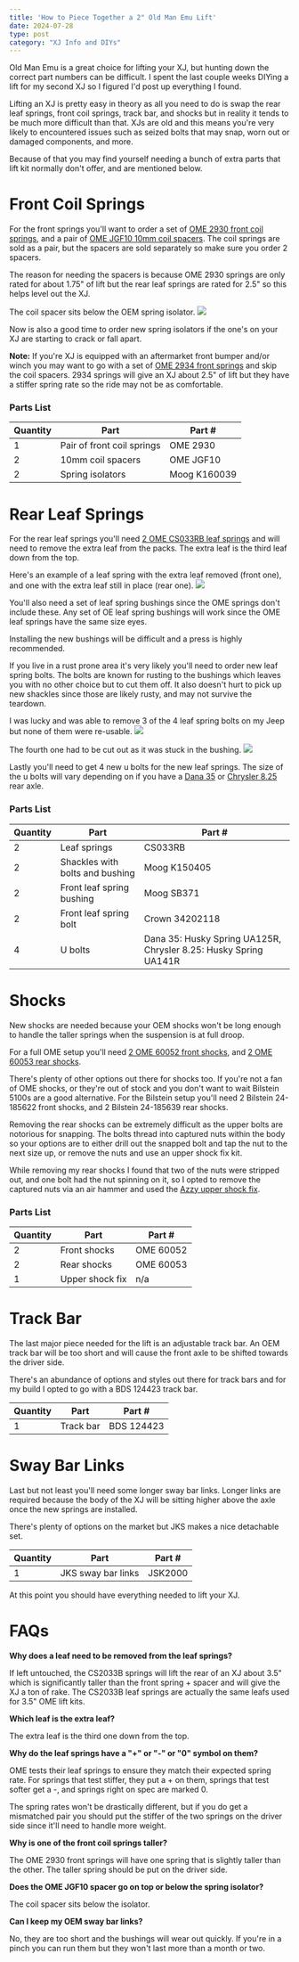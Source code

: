 ```yaml
---
title: 'How to Piece Together a 2" Old Man Emu Lift'
date: 2024-07-28
type: post
category: "XJ Info and DIYs"
---
```


Old Man Emu is a great choice for lifting your XJ, but hunting down the correct part numbers can be difficult. I spent the last couple weeks DIYing a lift for my second XJ so I figured I'd post up everything I found.

Lifting an XJ is pretty easy in theory as all you need to do is swap the rear leaf springs, front coil springs, track bar, and shocks but in reality it tends to be much more difficult than that. XJs are old and this means you're very likely to encountered issues such as seized bolts that may snap, worn out or damaged components, and more.

Because of that you may find yourself needing a bunch of extra parts that lift kit normally don't offer, and are mentioned below.

# Front Coil Springs

For the front springs you'll want to order a set of [OME 2930 front coil springs](https://store.arbusa.com/front-coil-spring-set-2930/), and a pair of [OME JGF10 10mm coil spacers](https://store.arbusa.com/coil-spring-trim-packer-omejgf10/). The coil springs are sold as a pair, but the spacers are sold separately so make sure you order 2 spacers.

The reason for needing the spacers is because OME 2930 springs are only rated for about 1.75" of lift but the rear leaf springs are rated for 2.5" so this helps level out the XJ.

The coil spacer sits below the OEM spring isolator.
![](./images/coil-spacer.jpg)

Now is also a good time to order new spring isolators if the one's on your XJ are starting to crack or fall apart.

**Note:** If you're XJ is equipped with an aftermarket front bumper and/or winch you may want to go with a set of [OME 2934 front springs](https://store.arbusa.com/front-coil-spring-set-2934/) and skip the coil spacers. 2934 springs will give an XJ about 2.5" of lift but they have a stiffer spring rate so the ride may not be as comfortable.

### Parts List

| Quantity | Part                       | Part #       |
| -------- | -------------------------- | ------------ |
| 1        | Pair of front coil springs | OME 2930     |
| 2        | 10mm coil spacers          | OME JGF10    |
| 2        | Spring isolators           | Moog K160039 |

# Rear Leaf Springs

For the rear leaf springs you'll need [2 OME CS033RB leaf springs](https://store.arbusa.com/rear-leaf-spring-cs033rb/) and will need to remove the extra leaf from the packs. The extra leaf is the third leaf down from the top.

Here's an example of a leaf spring with the extra leaf removed (front one), and one with the extra leaf still in place (rear one).
![](./images/extra-leaf.jpg)

You'll also need a set of leaf spring bushings since the OME springs don't include these. Any set of OE leaf spring bushings will work since the OME leaf springs have the same size eyes.

Installing the new bushings will be difficult and a press is highly recommended.

If you live in a rust prone area it's very likely you'll need to order new leaf spring bolts. The bolts are known for rusting to the bushings which leaves you with no other choice but to cut them off. It also doesn't hurt to pick up new shackles since those are likely rusty, and may not survive the teardown.

I was lucky and was able to remove 3 of the 4 leaf spring bolts on my Jeep but none of them were re-usable.
![](./images/leaf-bolts.jpg)

The fourth one had to be cut out as it was stuck in the bushing.
![](./images/cut-up-shackle.jpg)

Lastly you'll need to get 4 new u bolts for the new leaf springs. The size of the u bolts will vary depending on if you have a [Dana 35](https://www.rockauto.com/en/moreinfo.php?pk=1077736&cc=1363384&pt=10353&jsn=899) or [Chrysler 8.25](https://www.rockauto.com/en/moreinfo.php?pk=1077740&cc=1363384&pt=10353&jsn=900) rear axle.

### Parts List

| Quantity | Part                            | Part #                                                           |
| -------- | ------------------------------- | ---------------------------------------------------------------- |
| 2        | Leaf springs                    | CS033RB                                                          |
| 2        | Shackles with bolts and bushing | Moog K150405                                                     |
| 2        | Front leaf spring bushing       | Moog SB371                                                       |
| 2        | Front leaf spring bolt          | Crown 34202118                                                   |
| 4        | U bolts                         | Dana 35: Husky Spring UA125R, Chrysler 8.25: Husky Spring UA141R |

# Shocks

New shocks are needed because your OEM shocks won't be long enough to handle the taller springs when the suspension is at full droop.

For a full OME setup you'll need [2 OME 60052 front shocks](https://store.arbusa.com/front-nitrocharger-sport-shock-60052/), and [2 OME 60053 rear shocks](https://store.arbusa.com/rear-nitrocharger-sport-shock-60053/).

There's plenty of other options out there for shocks too. If you're not a fan of OME shocks, or they're out of stock and you don't want to wait Bilstein 5100s are a good alternative. For the Bilstein setup you'll need 2 Bilstein 24-185622 front shocks, and 2 Bilstein 24-185639 rear shocks.

Removing the rear shocks can be extremely difficult as the upper bolts are notorious for snapping. The bolts thread into captured nuts within the body so your options are to either drill out the snapped bolt and tap the nut to the next size up, or remove the nuts and use an upper shock fix kit.

While removing my rear shocks I found that two of the nuts were stripped out, and one bolt had the nut spinning on it, so I opted to remove the captured nuts via an air hammer and used the [Azzy upper shock fix](https://www.azzysdesignworks.com/shop/p/xj-shock-mount).

### Parts List

| Quantity | Part            | Part #    |
| -------- | --------------- | --------- |
| 2        | Front shocks    | OME 60052 |
| 2        | Rear shocks     | OME 60053 |
| 1        | Upper shock fix | n/a       |

# Track Bar

The last major piece needed for the lift is an adjustable track bar. An OEM track bar will be too short and will cause the front axle to be shifted towards the driver side.

There's an abundance of options and styles out there for track bars and for my build I opted to go with a BDS 124423 track bar.

| Quantity | Part      | Part #     |
| -------- | --------- | ---------- |
| 1        | Track bar | BDS 124423 |

# Sway Bar Links

Last but not least you'll need some longer sway bar links. Longer links are required because the body of the XJ will be sitting higher above the axle once the new springs are installed.

There's plenty of options on the market but JKS makes a nice detachable set.

| Quantity | Part               | Part #  |
| -------- | ------------------ | ------- |
| 1        | JKS sway bar links | JSK2000 |

At this point you should have everything needed to lift your XJ.

# FAQs

**Why does a leaf need to be removed from the leaf springs?**

If left untouched, the CS2033B springs will lift the rear of an XJ about 3.5" which is significantly taller than the front spring + spacer and will give the XJ a ton of rake. The CS2033B leaf springs are actually the same leafs used for 3.5" OME lift kits.

**Which leaf is the extra leaf?**

The extra leaf is the third one down from the top.

**Why do the leaf springs have a "+" or "-" or "0" symbol on them?**

OME tests their leaf springs to ensure they match their expected spring rate. For springs that test stiffer, they put a + on them, springs that test softer get a -, and springs right on spec are marked 0.

The spring rates won't be drastically different, but if you do get a mismatched pair you should put the stiffer of the two springs on the driver side since it'll need to handle more weight.

**Why is one of the front coil springs taller?**

The OME 2930 front springs will have one spring that is slightly taller than the other. The taller spring should be put on the driver side.

**Does the OME JGF10 spacer go on top or below the spring isolator?**

The coil spacer sits below the isolator.

**Can I keep my OEM sway bar links?**

No, they are too short and the bushings will wear out quickly. If you're in a pinch you can run them but they won't last more than a month or two.

